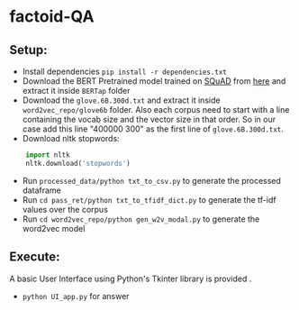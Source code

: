 # factoid-QA

## Setup:
- Install dependencies `pip install -r dependencies.txt`
- Download the BERT Pretrained model trained on [SQuAD](https://rajpurkar.github.io/SQuAD-explorer/) from [here](https://www.dropbox.com/s/8jnulb2l4v7ikir/model.zip) and extract it inside `BERTap` folder
- Download the `glove.6B.300d.txt` and extract it inside `word2vec_repo/glove6b` folder. Also each corpus need to start with a line containing the vocab size and the vector size in that order. So in our case add this line "400000 300" as the first line of `glove.6B.300d.txt`.
- Download nltk stopwords:
```python
    import nltk
    nltk.download('stopwords')
```
- Run `processed_data/python txt_to_csv.py` to generate the processed dataframe
- Run `cd pass_ret/python txt_to_tfidf_dict.py` to generate the tf-idf values over the corpus
- Run `cd word2vec_repo/python gen_w2v_modal.py` to generate the word2vec model

## Execute:
A basic User Interface using Python's Tkinter library is provided .
- `python UI_app.py` for answer
